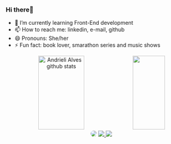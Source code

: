 ### Hi there👋


- 🌱 I’m currently learning Front-End development
- 📫 How to reach me: linkedin, e-mail, github
- 😄 Pronouns: She/her
- ⚡ Fun fact: book lover, smarathon series and music shows

<div align="center">  
  <img width="49%" height="195px" src="https://github-readme-stats.vercel.app/api?username=andrielisalves&show_icons=true&count_private=true&hide_border=true&title_color=ff91a4&icon_color=ff91a4&text_color=c9d1d9&bg_color=0d1117" alt="Andrieli Alves github stats" /> 
  <img width="41%" height="195px" src="https://github-readme-stats.vercel.app/api/top-langs/?username=andrielisalves&layout=compact&hide_border=true&title_color=ff91a4&text_color=ff91a4&bg_color=0d1117" />
</div>

<div align="center"> 
<a href="https://www.linkedin.com/in//" target="_blank"><img src="https://img.shields.io/badge/-LinkedIn-%230077B5?style=for-the-badge&logo=linkedin&logoColor=white" style="border-radius: 30px" target="_blank"></a> 
<a href="https://andrielisalves.github.io" target="_blank"><img src="https://img.shields.io/badge/GitHub-100000?style=for-the-badge&logo=github&logoColor=white"</a>
<a href = "mailto:andrielidesouzaalves@hotmail.com"> <img src="https://img.shields.io/badge/Microsoft_Outlook-0078D4?style=for-the-badge&logo=microsoft-outlook&logoColor=white" target="_blank"></a>
</div>
